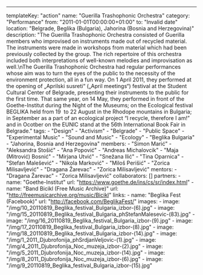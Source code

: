 ---
  templateKey: "action"
  name: "Guerilla Trashophonic Orchestra"
  category: "Performance"
  from: "2011-01-01T00:00:00+01:00"
  to: "Invalid date"
  location: "Belgrade, Beglika (Bulgaria), Jahorina (Bosnia and Herzegovina)"
  description: "The Guerilla Trashophonic Orchestra consisted of Guerilla members who improvised on instruments made out of recycled material. The instruments were made in workshops from material which had been previously collected by the group. The rich repertoire of this orchestra included both interpretations of well-known melodies and improvisation as well.\nThe Guerilla Trashophonic Orchestra had regular performances whose aim was to turn the eyes of the public to the necessity of the environment protection, all in a fun way. On 1 April 2011, they performed at the opening of „Aprilski susreti“ („April meetings“) festival at the Student Cultural Center of Belgrade, presenting their instruments to the public for the first time. That same year, on 14 May, they performed in front of the Goethe-Institut during the Night of the Museums; on the Ecological festival BEGLIKA held from 19  to 22 August in the Rhodope mountains in Bulgaria; in September as a part of an ecological project “I recycle, therefore I am!” and in Ocotber on the EUNIC stand at the 56th International Book Fair in Belgrade."
  tags: 
    - "Design"
    - "Activism"
    - "Belgrade"
    - "Public Space"
    - "Experimental Music"
    - "Sound and Music"
    - "Ecology"
    - "Beglika Bulgaria"
    - "Jahorina, Bosnia and Herzegovina"
  members: 
    - "Simon Marić"
    - "Aleksandra Stošić"
    - "Ana Popović"
    - "Andreas Michalovcik"
    - "Maja (Mitrović) Bosnić"
    - "Mirjana Utvić"
    - "Snežana Ilić"
    - "Tina Oparnica"
    - "Stefan Malešević"
    - "Nikola Marković"
    - "Miloš Perišić"
    - "Zorica Milisavljević"
    - "Dragana Žarevac"
    - "Zorica Milisavljević"
  mentors: 
    - "Dragana Žarevac"
    - "Zorica Milisavljević"
  collaborators: []
  partners: 
    - 
      name: "Goethe-Institut"
      url: "https://www.goethe.de/ins/cs/sr/index.html"
    - 
      name: "Band Bicikl (Free Music Archive)"
      url: "http://freemusicarchive.org/music/Bicikl"
  links: 
    - 
      name: "Beglika Fest (Facebook)"
      url: "http://facebook.com/BeglikaFest/"
  images: 
    - 
      image: "/img/10_20110819_Beglika_festival_Bulgaria_izbor-(6).jpg"
    - 
      image: "/img/15_20110819_Beglika_festival_Bulgaria_phStefanMalesevic-(83).jpg"
    - 
      image: "/img/16_20110819_Beglika_festival_Bulgaria_izbor-(9).jpg"
    - 
      image: "/img/17_20110819_Beglika_festival_Bulgaria_izbor-(8).jpg"
    - 
      image: "/img/18_20110819_Beglika_festival_Bulgaria_izbor-(14).jpg"
    - 
      image: "/img/1_2011_Djubrofonija_phSrdjanVeljovic-(1).jpg"
    - 
      image: "/img/4_2011_Djubrofonija_Noc_muzeja_izbor-(2).jpg"
    - 
      image: "/img/5_2011_Djubrofonija_Noc_muzeja_izbor-(14).jpg"
    - 
      image: "/img/8_2011_Djubrofonija_Noc_muzeja_izbor-(6).jpg"
    - 
      image: "/img/9_20110819_Beglika_festival_Bulgaria_izbor-(15).jpg"
